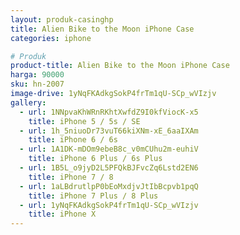 ```yaml
---
layout: produk-casinghp
title: Alien Bike to the Moon iPhone Case
categories: iphone

# Produk
product-title: Alien Bike to the Moon iPhone Case
harga: 90000
sku: hn-2007
image-drive: 1yNqFKAdkgSokP4frTm1qU-SCp_wVIzjv
gallery:
  - url: 1NNpvaKhWRnRKhtXwfdZ9I0kfViocK-x5
    title: iPhone 5 / 5s / SE
  - url: 1h_5niuoDr73vuT66kiXNm-xE_6aaIXAm
    title: iPhone 6 / 6s
  - url: 1A1DK-mDOm9ebeB8c_v0mCUhu2m-euhiV
    title: iPhone 6 Plus / 6s Plus
  - url: 1B5L_o9jyD2L5PFQkBJFvcZq6Lstd2EN6
    title: iPhone 7 / 8
  - url: 1aLBdrutlpP0bEoMxdjvJtIbBcpvb1pqQ
    title: iPhone 7 Plus / 8 Plus
  - url: 1yNqFKAdkgSokP4frTm1qU-SCp_wVIzjv
    title: iPhone X
---
```

